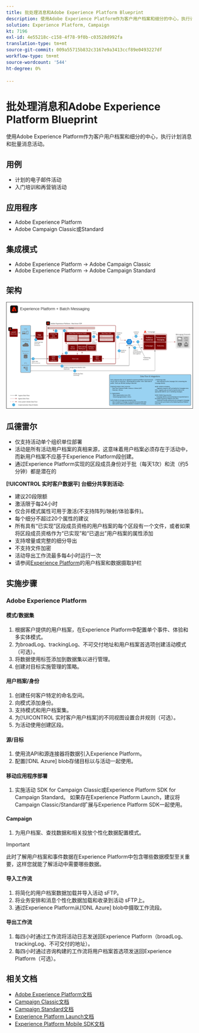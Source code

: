 ```yaml
---
title: 批处理消息和Adobe Experience Platform Blueprint
description: 使用Adobe Experience Platform作为客户用户档案和细分的中心，执行计划消息和批量消息活动。
solution: Experience Platform, Campaign
kt: 7196
exl-id: 4e55218c-c158-4f78-9f0b-c03528d992fa
translation-type: tm+mt
source-git-commit: 009a55715b832c3167e9a3413ccf89e0493227df
workflow-type: tm+mt
source-wordcount: '544'
ht-degree: 0%

---
```


# 批处理消息和Adobe Experience Platform Blueprint

使用Adobe Experience Platform作为客户用户档案和细分的中心，执行计划消息和批量消息活动。

## 用例

* 计划的电子邮件活动
* 入门培训和再营销活动

## 应用程序

* Adobe Experience Platform
* Adobe Campaign Classic或Standard

## 集成模式

* Adobe Experience Platform → Adobe Campaign Classic
* Adobe Experience Platform → Adobe Campaign Standard

## 架构

<img src="assets/aepbatch.svg" alt="批处理消息和Adobe Experience Platform Blueprint的参考架构" style="border:1px solid #4a4a4a" />

## 瓜德雷尔

* 仅支持活动单个组织单位部署
* 活动是所有活动用户档案的真相来源，这意味着用户档案必须存在于活动中，而新用户档案不应基于Experience Platform段创建。
* 通过Experience Platform实现的区段成员身份对于批（每天1次）和流（约5分钟）都是潜在的

**[!UICONTROL 实时客户数据平] 台细分共享到活动:**

* 建议20段限额
* 激活限于每24小时
* 仅合并模式属性可用于激活(不支持阵列/映射/体验事件)。
* 每个细分不超过20个属性的建议
* 所有具有“已实现”区段成员资格的用户档案的每个区段有一个文件，或者如果将区段成员资格作为“已实现”和“已退出”用户档案的属性添加
* 支持增量或完整的细分导出
* 不支持文件加密
* 活动导出工作流最多每4小时运行一次
* 请参阅[Experience Platform](https://experienceleague.adobe.com/docs/experience-platform/profile/guardrails.html)的用户档案和数据摄取护栏

## 实施步骤

### Adobe Experience Platform

#### 模式/数据集

1. 根据客户提供的用户档案，在Experience Platform中配置单个事件、体验和多实体模式。
1. 为broadLog、trackingLog、不可交付地址和用户档案首选项创建活动模式（可选）。
1. 将数据使用标签添加到数据集以进行管理。
1. 创建对目标实施管理的策略。

#### 用户档案/身份

1. 创建任何客户特定的命名空间。
1. 向模式添加身份。
1. 支持模式和用户档案集。
1. 为[!UICONTROL 实时客户用户档案]的不同视图设置合并规则（可选）。
1. 为活动使用创建区段。

#### 源/目标

1. 使用流API和源连接器将数据引入Experience Platform。
1. 配置[!DNL Azure] blob存储目标以与活动一起使用。

#### 移动应用程序部署

1. 实施活动 SDK for Campaign Classic或Experience Platform SDK for Campaign Standard。 如果存在Experience Platform Launch，建议将Campaign Classic/Standard扩展与Experience Platform SDK一起使用。

#### Campaign

1. 为用户档案、查找数据和相关投放个性化数据配置模式。

>[!IMPORTANT]
>
>此时了解用户档案和事件数据在Experience Platform中包含哪些数据模型至关重要，这样您就能了解活动中需要哪些数据。

#### 导入工作流

1. 将简化的用户档案数据加载并导入活动 sFTP。
1. 将业务安排和消息个性化数据加载和收录到活动 sFTP上。
1. 通过Experience Platform从[!DNL Azure] blob中摄取工作流段。

#### 导出工作流

1. 每四小时通过工作流将活动日志发送回Experience Platform（broadLog、trackingLog、不可交付的地址）。
1. 每四小时通过咨询构建的工作流将用户档案首选项发送回Experience Platform（可选）。


## 相关文档

* [Adobe Experience Platform文档](https://experienceleague.adobe.com/docs/experience-platform.html?lang=en)
* [Campaign Classic文档](https://experienceleague.adobe.com/docs/campaign-classic.html?lang=en)
* [Campaign Standard文档](https://experienceleague.adobe.com/docs/campaign-standard.html?lang=en)
* [Experience Platform Launch文档](https://experienceleague.adobe.com/docs/launch.html?lang=en)
* [Experience Platform Mobile SDK文档](https://experienceleague.adobe.com/docs/mobile.html?lang=en)
